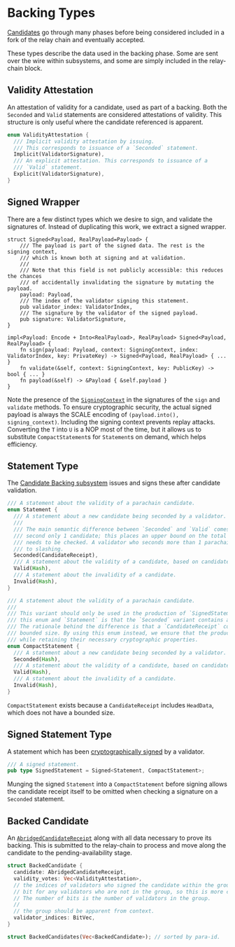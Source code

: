 # Backing Types

[Candidates](candidate.html) go through many phases before being considered included in a fork of the relay chain and eventually accepted.

These types describe the data used in the backing phase. Some are sent over the wire within subsystems, and some are simply included in the relay-chain block.

## Validity Attestation

An attestation of validity for a candidate, used as part of a backing. Both the `Seconded` and `Valid` statements are considered attestations of validity. This structure is only useful where the candidate referenced is apparent.

```rust
enum ValidityAttestation {
  /// Implicit validity attestation by issuing.
  /// This corresponds to issuance of a `Seconded` statement.
  Implicit(ValidatorSignature),
  /// An explicit attestation. This corresponds to issuance of a
  /// `Valid` statement.
  Explicit(ValidatorSignature),
}
```

## Signed Wrapper

There are a few distinct types which we desire to sign, and validate the signatures of. Instead of duplicating this work, we extract a signed wrapper.

```rust,ignore
struct Signed<Payload, RealPayload=Payload> {
    /// The payload is part of the signed data. The rest is the signing context,
    /// which is known both at signing and at validation.
    ///
    /// Note that this field is not publicly accessible: this reduces the chances
    /// of accidentally invalidating the signature by mutating the payload.
    payload: Payload,
    /// The index of the validator signing this statement.
    pub validator_index: ValidatorIndex,
    /// The signature by the validator of the signed payload.
    pub signature: ValidatorSignature,
}

impl<Payload: Encode + Into<RealPayload>, RealPayload> Signed<Payload, RealPayload> {
    fn sign(payload: Payload, context: SigningContext, index: ValidatorIndex, key: PrivateKey) -> Signed<Payload, RealPayload> { ... }
    fn validate(&self, context: SigningContext, key: PublicKey) -> bool { ... }
    fn payload(&self) -> &Payload { &self.payload }
}
```

Note the presence of the [`SigningContext`](../types/candidate.html#signing-context) in the signatures of the `sign` and `validate` methods. To ensure cryptographic security, the actual signed payload is always the SCALE encoding of `(payload.into(), signing_context)`. Including the signing context prevents replay attacks. Converting the `T` into `U` is a NOP most of the time, but it allows us to substitute `CompactStatement`s for `Statement`s on demand, which helps efficiency.

## Statement Type

The [Candidate Backing subsystem](../node/backing/candidate-backing.html) issues and signs these after candidate validation.

```rust
/// A statement about the validity of a parachain candidate.
enum Statement {
  /// A statement about a new candidate being seconded by a validator. This is an implicit validity vote.
  ///
  /// The main semantic difference between `Seconded` and `Valid` comes from the fact that every validator may
  /// second only 1 candidate; this places an upper bound on the total number of candidates whose validity
  /// needs to be checked. A validator who seconds more than 1 parachain candidate per relay head is subject
  /// to slashing.
  Seconded(CandidateReceipt),
  /// A statement about the validity of a candidate, based on candidate's hash.
  Valid(Hash),
  /// A statement about the invalidity of a candidate.
  Invalid(Hash),
}

/// A statement about the validity of a parachain candidate.
///
/// This variant should only be used in the production of `SignedStatement`s. The only difference between
/// this enum and `Statement` is that the `Seconded` variant contains a `Hash` instead of a `CandidateReceipt`.
/// The rationale behind the difference is that a `CandidateReceipt` contains `HeadData`, which does not have
/// bounded size. By using this enum instead, we ensure that the production and validation of signatures is fast
/// while retaining their necessary cryptographic properties.
enum CompactStatement {
  /// A statement about a new candidate being seconded by a validator. This is an implicit validity vote.
  Seconded(Hash),
  /// A statement about the validity of a candidate, based on candidate's hash.
  Valid(Hash),
  /// A statement about the invalidity of a candidate.
  Invalid(Hash),
}
```

`CompactStatement` exists because a `CandidateReceipt` includes `HeadData`, which does not have a bounded size.

## Signed Statement Type

A statement which has been [cryptographically signed](#signed-wrapper) by a validator.

```rust
/// A signed statement.
pub type SignedStatement = Signed<Statement, CompactStatement>;
```

Munging the signed `Statement` into a `CompactStatement` before signing allows the candidate receipt itself to be omitted when checking a signature on a `Seconded` statement.

## Backed Candidate

An [`AbridgedCandidateReceipt`](candidate.html#abridgedcandidatereceipt) along with all data necessary to prove its backing. This is submitted to the relay-chain to process and move along the candidate to the pending-availability stage.

```rust
struct BackedCandidate {
  candidate: AbridgedCandidateReceipt,
  validity_votes: Vec<ValidityAttestation>,
  // the indices of validators who signed the candidate within the group. There is no need to include
  // bit for any validators who are not in the group, so this is more compact.
  // The number of bits is the number of validators in the group.
  //
  // the group should be apparent from context.
  validator_indices: BitVec,
}

struct BackedCandidates(Vec<BackedCandidate>); // sorted by para-id.
```
